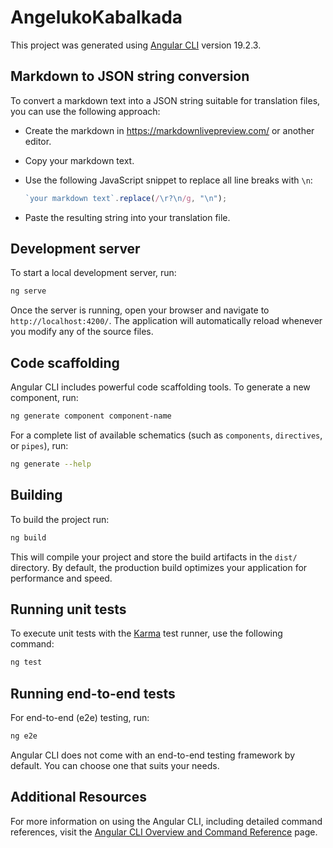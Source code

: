 # AngelukoKabalkada

This project was generated using [Angular CLI](https://github.com/angular/angular-cli) version 19.2.3.

## Markdown to JSON string conversion

To convert a markdown text into a JSON string suitable for translation files, you can use the following approach:

- Create the markdown in https://markdownlivepreview.com/ or another editor.
- Copy your markdown text.
- Use the following JavaScript snippet to replace all line breaks with `\n`:

  ```js
  `your markdown text`.replace(/\r?\n/g, "\n");
  ```

- Paste the resulting string into your translation file.

## Development server

To start a local development server, run:

```bash
ng serve
```

Once the server is running, open your browser and navigate to `http://localhost:4200/`. The application will automatically reload whenever you modify any of the source files.

## Code scaffolding

Angular CLI includes powerful code scaffolding tools. To generate a new component, run:

```bash
ng generate component component-name
```

For a complete list of available schematics (such as `components`, `directives`, or `pipes`), run:

```bash
ng generate --help
```

## Building

To build the project run:

```bash
ng build
```

This will compile your project and store the build artifacts in the `dist/` directory. By default, the production build optimizes your application for performance and speed.

## Running unit tests

To execute unit tests with the [Karma](https://karma-runner.github.io) test runner, use the following command:

```bash
ng test
```

## Running end-to-end tests

For end-to-end (e2e) testing, run:

```bash
ng e2e
```

Angular CLI does not come with an end-to-end testing framework by default. You can choose one that suits your needs.

## Additional Resources

For more information on using the Angular CLI, including detailed command references, visit the [Angular CLI Overview and Command Reference](https://angular.dev/tools/cli) page.
